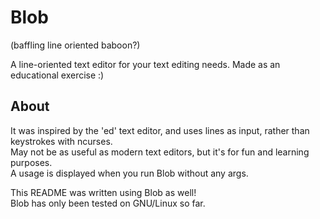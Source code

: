 # Blob   
(baffling line oriented baboon?) 
   
A line-oriented text editor for your text editing needs. Made as an educational exercise :)   
   
## About   
It was inspired by the 'ed' text editor, and uses lines as input, rather than keystrokes with ncurses.   
May not be as useful as modern text editors, but it's for fun and learning purposes.   
A usage is displayed when you run Blob without any args.   
  
This README was written using Blob as well!  
Blob has only been tested on GNU/Linux so far.  

